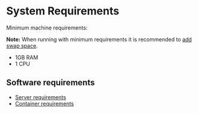# System Requirements

Minimum machine requirements:

**Note:** When running with minimum requirements it is recommended to [add swap space](https://www.digitalocean.com/community/tutorials/how-to-add-swap-space-on-ubuntu-20-04).

* 1GB RAM
* 1 CPU

## Software requirements

* [Server requirements](../server/requirements.md)
* [Container requirements](../container/requirements.md)
